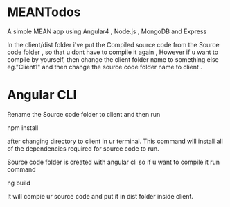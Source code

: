 # MEANTodos
A simple MEAN app using Angular4 , Node.js , MongoDB and Express

In the client/dist folder i've put the Compiled source code from the Source code folder ,
so that u dont have to compile it again ,
However if u want to compile by yourself,
then change the client folder name to something else eg."Client1" and 
then change the source code folder name to client .

# Angular CLI

Rename the Source code folder to client and then run

npm install 

after changing directory to client in ur terminal.
This command will install all of the dependencies required for source code to run.

Source code folder is created with angular cli so if u want to compile it run command

ng build

It will compie ur source code and put it in dist folder inside client.
